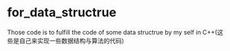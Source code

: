 # for_data_structrue


Those code is to fulfill the code of some data structrue by my self in C++(这些是自己来实现一些数据结构与算法的代码)
